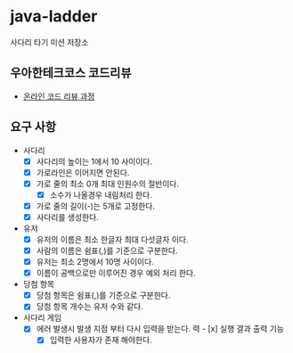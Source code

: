 # java-ladder

사다리 타기 미션 저장소

## 우아한테크코스 코드리뷰

- [온라인 코드 리뷰 과정](https://github.com/woowacourse/woowacourse-docs/blob/master/maincourse/README.md)

## 요구 사항

- 사다리
  - [x] 사다리의 높이는 1에서 10 사이이다.
  - [x] 가로라인은 이어지면 안된다.
  - [x] 가로 줄의 최소 0개 최대 인원수의 절반이다. 
    - [x] 소수가 나올경우 내림처리 한다.
  - [x] 가로 줄의 길이(-)는 5개로 고정한다.
  - [X] 사다리를 생성한다.
- 유저
  - [x] 유저의 이름은 최소 한글자 최대 다섯글자 이다.
  - [x] 사람의 이름은 쉼표(,)를 기준으로 구분한다.
  - [x] 유저는 최소 2명에서 10명 사이이다.
  - [x] 이름이 공백으로만 이루어진 경우 예외 처리 한다.
- 당첨 항목
  - [x] 당첨 항목은 쉼표(,)를 기준으로 구분한다.
  - [x] 당첨 항목 개수는 유저 수와 같다.
- 사다리 게임
  - [x] 에러 발생시 발생 지점 부터 다시 입력을 받는다.
력  - [x] 실행 결과 출력 기능
    - [x] 입력한 사용자가 존재 해야한다. 
